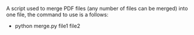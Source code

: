 A script used to merge PDF files (any number of files can be merged) into one file, the command to use is a follows:
- python merge.py file1 file2